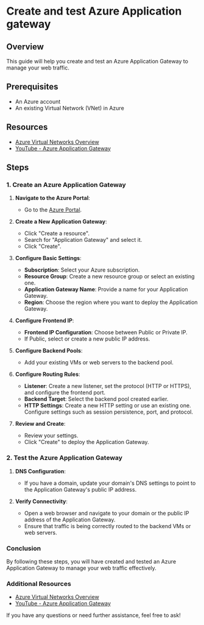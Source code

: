 # Create and test Azure Application gateway

## Overview
This guide will help you create and test an Azure Application Gateway to manage your web traffic. 

## Prerequisites
- An Azure account
- An existing Virtual Network (VNet) in Azure

## Resources
- [Azure Virtual Networks Overview](https://learn.microsoft.com/en-us/azure/virtual-network/virtual-networks-overview)
- [YouTube - Azure Application Gateway](https://www.youtube.com/watch?v=-SRk0hHa-S0)

## Steps

### 1. Create an Azure Application Gateway
1. **Navigate to the Azure Portal**:
    - Go to the [Azure Portal](https://portal.azure.com/).

2. **Create a New Application Gateway**:
    - Click "Create a resource".
    - Search for "Application Gateway" and select it.
    - Click "Create".

3. **Configure Basic Settings**:
    - **Subscription**: Select your Azure subscription.
    - **Resource Group**: Create a new resource group or select an existing one.
    - **Application Gateway Name**: Provide a name for your Application Gateway.
    - **Region**: Choose the region where you want to deploy the Application Gateway.

4. **Configure Frontend IP**:
    - **Frontend IP Configuration**: Choose between Public or Private IP.
    - If Public, select or create a new public IP address.

5. **Configure Backend Pools**:
    - Add your existing VMs or web servers to the backend pool.

6. **Configure Routing Rules**:
    - **Listener**: Create a new listener, set the protocol (HTTP or HTTPS), and configure the frontend port.
    - **Backend Target**: Select the backend pool created earlier.
    - **HTTP Settings**: Create a new HTTP setting or use an existing one. Configure settings such as session persistence, port, and protocol.

7. **Review and Create**:
    - Review your settings.
    - Click "Create" to deploy the Application Gateway.

### 2. Test the Azure Application Gateway
1. **DNS Configuration**:
    - If you have a domain, update your domain's DNS settings to point to the Application Gateway's public IP address.

2. **Verify Connectivity**:
    - Open a web browser and navigate to your domain or the public IP address of the Application Gateway.
    - Ensure that traffic is being correctly routed to the backend VMs or web servers.

### Conclusion
By following these steps, you will have created and tested an Azure Application Gateway to manage your web traffic effectively. 

### Additional Resources
- [Azure Virtual Networks Overview](https://learn.microsoft.com/en-us/azure/virtual-network/virtual-networks-overview)
- [YouTube - Azure Application Gateway](https://www.youtube.com/watch?v=-SRk0hHa-S0)

If you have any questions or need further assistance, feel free to ask!